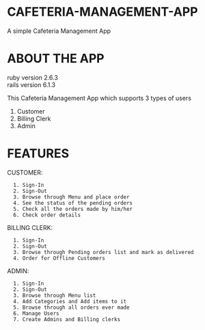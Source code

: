 # CAFETERIA-MANAGEMENT-APP
  A simple Cafeteria Management App
  
  # ABOUT THE APP
  ruby version 2.6.3      
  rails version 6.1.3   
  
This Cafeteria Management App which supports 3 types of users  
  1. Customer   
  2. Billing Clerk   
  3. Admin   

   # FEATURES  
   CUSTOMER:   

      1. Sign-In   
      2. Sign-Out   
      3. Browse through Menu and place order   
      4. See the status of the pending orders   
      5. Check all the orders made by him/her   
      6. Check order details   

   BILLING CLERK:  

      1. Sign-In   
      2. Sign-Out   
      3. Browse through Pending orders list and mark as delivered   
      4. Order for Offline Customers   

   ADMIN: 

      1. Sign-In   
      2. Sign-Out   
      3. Browse through Menu list   
      4. Add Categories and Add items to it   
      5. Browse through all orders ever made   
      6. Manage Users   
      7. Create Admins and Billing clerks    
